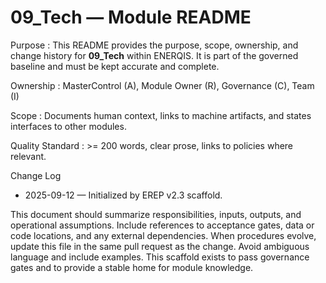 # 09_Tech — Module README

Purpose
: This README provides the purpose, scope, ownership, and change history for **09_Tech** within ENERQIS. It is part of the governed baseline and must be kept accurate and complete.

Ownership
: MasterControl (A), Module Owner (R), Governance (C), Team (I)

Scope
: Documents human context, links to machine artifacts, and states interfaces to other modules.

Quality Standard
: >= 200 words, clear prose, links to policies where relevant.

Change Log
- 2025-09-12 — Initialized by EREP v2.3 scaffold.

This document should summarize responsibilities, inputs, outputs, and operational assumptions. Include references to acceptance gates, data or code locations, and any external dependencies. When procedures evolve, update this file in the same pull request as the change. Avoid ambiguous language and include examples. This scaffold exists to pass governance gates and to provide a stable home for module knowledge.
